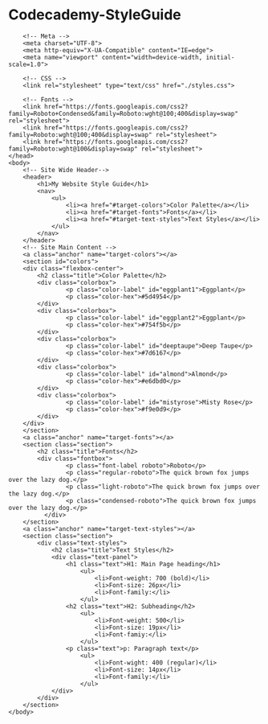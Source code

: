 # Codecademy-StyleGuide

<!DOCTYPE html>
<html lang="en">
    <head>
        <title>My Website Style Guide</title>
        
        <!-- Meta -->
        <meta charset="UTF-8">
        <meta http-equiv="X-UA-Compatible" content="IE=edge">
        <meta name="viewport" content="width=device-width, initial-scale=1.0">
        
        <!-- CSS -->
        <link rel="stylesheet" type="text/css" href="./styles.css">
        
        <!-- Fonts -->
        <link href="https://fonts.googleapis.com/css2?family=Roboto+Condensed&family=Roboto:wght@100;400&display=swap" rel="stylesheet">
        <link href="https://fonts.googleapis.com/css2?family=Roboto:wght@100;400&display=swap" rel="stylesheet">
        <link href="https://fonts.googleapis.com/css2?family=Roboto:wght@100&display=swap" rel="stylesheet">
    </head>
    <body>
        <!-- Site Wide Header-->
        <header>
            <h1>My Website Style Guide</h1>
            <nav>
                <ul>
                    <li><a href="#target-colors">Color Palette</a></li>
                    <li><a href="#target-fonts">Fonts</a></li>
                    <li><a href="#target-text-styles">Text Styles</a></li>
                </ul>
            </nav>
        </header>
        <!-- Site Main Content -->
        <a class="anchor" name="target-colors"></a>
        <section id="colors">
        <div class="flexbox-center">
            <h2 class="title">Color Palette</h2>
            <div class="colorbox">
                    <p class="color-label" id="eggplant1">Eggplant</p>
                    <p class="color-hex">#5d4954</p>
            </div>
            <div class="colorbox">
                    <p class="color-label" id="eggplant2">Eggplant</p>
                    <p class="color-hex">#754f5b</p>
            </div>
            <div class="colorbox">
                    <p class="color-label" id="deeptaupe">Deep Taupe</p>
                    <p class="color-hex">#7d6167</p>
            </div>
            <div class="colorbox">    
                    <p class="color-label" id="almond">Almond</p>
                    <p class="color-hex">#e6dbd0</p>
            </div>
            <div class="colorbox">
                    <p class="color-label" id="mistyrose">Misty Rose</p>
                    <p class="color-hex">#f9e0d9</p>
            </div>
        </div>
        </section>
        <a class="anchor" name="target-fonts"></a>
        <section class="section">
            <h2 class="title">Fonts</h2>
            <div class="fontbox">
                    <p class="font-label roboto">Roboto</p>
                    <p class="regular-roboto">The quick brown fox jumps over the lazy dog.</p>
                    <p class="light-roboto">The quick brown fox jumps over the lazy dog.</p>
                    <p class="condensed-roboto">The quick brown fox jumps over the lazy dog.</p>
              </div>
        </section>
        <a class="anchor" name="target-text-styles"></a>
        <section class="section">
            <div class="text-styles">
                <h2 class="title">Text Styles</h2>
                <div class="text-panel">
                    <h1 class="text">H1: Main Page heading</h1>
                        <ul>
                            <li>Font-weight: 700 (bold)</li>
                            <li>Font-size: 26px</li>
                            <li>Font-family:</li>
                        </ul>
                    <h2 class="text">H2: Subheading</h2>
                        <ul>
                            <li>Font-weight: 500</li>
                            <li>Font-size: 19px</li>
                            <li>Font-famiy:</li>
                        </ul>
                    <p class="text">p: Paragraph text</p>
                        <ul>
                            <li>Font-wight: 400 (regular)</li>
                            <li>Font-size: 14px</li>
                            <li>Font-family:</li>
                        </ul>
                </div>
            </div>
        </section>    
    </body>
</html>
